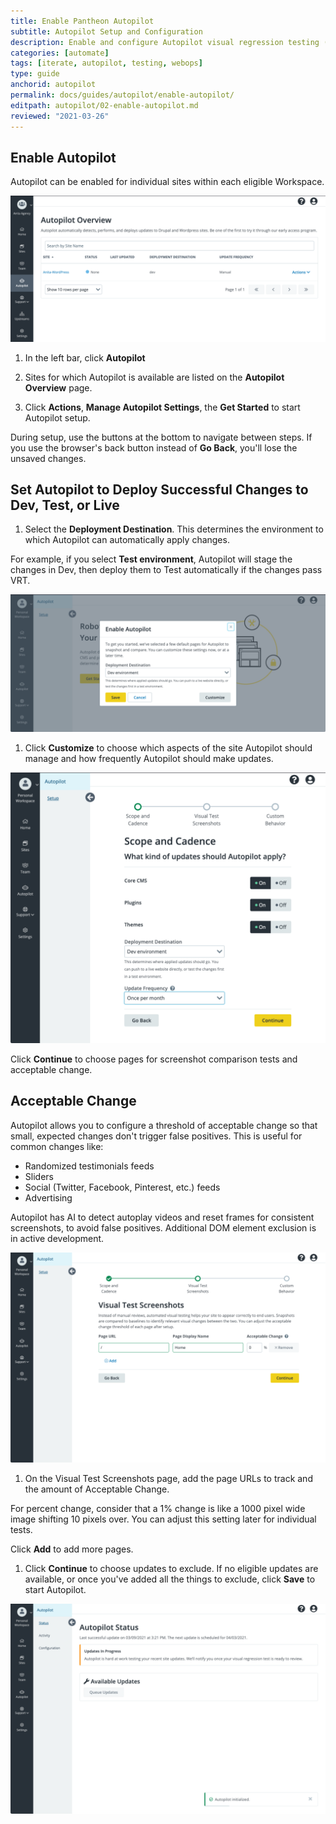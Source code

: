 ```yaml
---
title: Enable Pantheon Autopilot
subtitle: Autopilot Setup and Configuration
description: Enable and configure Autopilot visual regression testing (VRT) for your WordPress or Drupal site.
categories: [automate]
tags: [iterate, autopilot, testing, webops]
type: guide
anchorid: autopilot
permalink: docs/guides/autopilot/enable-autopilot/
editpath: autopilot/02-enable-autopilot.md
reviewed: "2021-03-26"
---
```


## Enable Autopilot

Autopilot can be enabled for individual sites within each eligible Workspace.

![Autopilot Overview page shows sites available for Autopilot](../../../images/autopilot/autopilot-sites-overview.png)

1. In the left bar, click **<i className="fa fa-robot"></i> Autopilot**

1. Sites for which Autopilot is available are listed on the **Autopilot Overview** page.

1. Click **Actions**, **Manage Autopilot Settings**, the **Get Started** to start Autopilot setup.

  During setup, use the buttons at the bottom to navigate between steps. If you use the browser's back button instead of **Go Back**, you'll lose the unsaved changes.

## Set Autopilot to Deploy Successful Changes to Dev, Test, or Live

1. Select the **Deployment Destination**. This determines the environment to which Autopilot can automatically apply changes.

  For example, if you select **Test environment**, Autopilot will stage the changes in Dev, then deploy them to Test automatically if the changes pass VRT.

  ![Enable Autopilot and select Deployment Destination](../../../images/autopilot/autopilot-get-started.png)

1. Click **Customize** to choose which aspects of the site Autopilot should manage and how frequently Autopilot should make updates.

  ![Autopilot Setup - Scope and Cadence](../../../images/autopilot/autopilot-setup-scope-cadence.png)

  Click **Continue** to choose pages for screenshot comparison tests and acceptable change.

## Acceptable Change

Autopilot allows you to configure a threshold of acceptable change so that small, expected changes don't trigger false positives. This is useful for common changes like:

- Randomized testimonials feeds
- Sliders
- Social (Twitter, Facebook, Pinterest, etc.) feeds
- Advertising

Autopilot has AI to detect autoplay videos and reset frames for consistent screenshots, to avoid false positives. Additional DOM element exclusion is in active development.

![Autopilot Setup - Visual Test Screenshots](../../../images/autopilot/autopilot-setup-screenshots.png)

1. On the Visual Test Screenshots page, add the page URLs to track and the amount of Acceptable Change.

  For percent change, consider that a 1% change is like a 1000 pixel wide image shifting 10 pixels over. You can adjust this setting later for individual tests.

  Click **<i class="fa fa-plus-circle"></i> Add** to add more pages.

1. Click **Continue** to choose updates to exclude. If no eligible updates are available, or once you've added all the things to exclude, click **Save** to start Autopilot.

![Autopilot Status page shows update status. A status popup notification in the lower right shows that Autopilot has been initialized.](../../../images/autopilot/autopilot-status-initialized.png)
